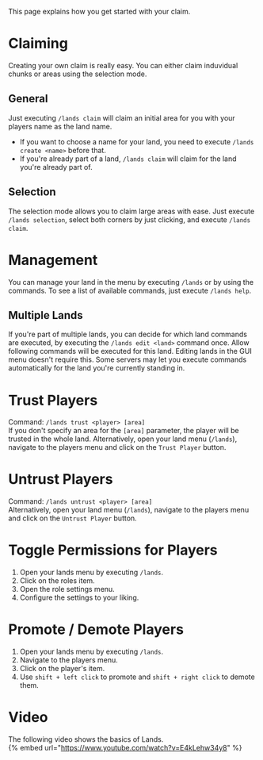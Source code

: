 This page explains how you get started with your claim.

# Claiming
Creating your own claim is really easy. You can either claim induvidual chunks or areas using the selection mode.

## General
Just executing ``/lands claim`` will claim an initial area for you with your players name as the land name. 
* If you want to choose a name for your land, you need to execute ``/lands create <name>`` before that.
* If you're already part of a land, ``/lands claim`` will claim for the land you're already part of.

## Selection
The selection mode allows you to claim large areas with ease. Just execute ``/lands selection``, select both corners by just clicking, and
execute ``/lands claim``.

# Management
You can manage your land in the menu by executing ``/lands`` or by using the commands. To see a list of available commands,
just execute ``/lands help``.

## Multiple Lands
If you're part of multiple lands, you can decide for which land commands are executed, by executing the ``/lands edit <land>`` command once.
Allow following commands will be executed for this land. Editing lands in the GUI menu doesn't require this.
Some servers may let you execute commands automatically for the land you're currently standing in.

# Trust Players
Command: `/lands trust <player> [area]`\
If you don't specify an area for the `[area]` parameter, the player will be trusted in the whole land.
Alternatively, open your land menu (`/lands`), navigate to the players menu and click on the `Trust Player` button.

# Untrust Players
Command: `/lands untrust <player> [area]`\
Alternatively, open your land menu (`/lands`), navigate to the players menu and click on the `Untrust Player` button.

# Toggle Permissions for Players
1. Open your lands menu by executing `/lands`.
2. Click on the roles item.
3. Open the role settings menu.
4. Configure the settings to your liking.

# Promote / Demote Players
1. Open your lands menu by executing `/lands`.
2. Navigate to the players menu.
3. Click on the player's item.
4. Use `shift + left click` to promote and `shift + right click` to demote them.

# Video
The following video shows the basics of Lands.\
{% embed url="https://www.youtube.com/watch?v=E4kLehw34y8" %}